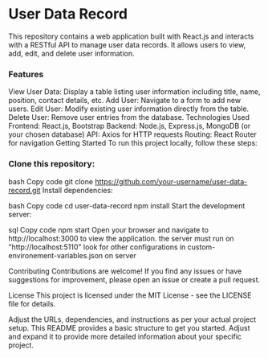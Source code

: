 <h1>User Data Record</h1>

This repository contains a web application built with React.js and interacts with a RESTful API to manage user data records. It allows users to view, add, edit, and delete user information.

<h3>Features</h3>
View User Data: Display a table listing user information including title, name, position, contact details, etc.
Add User: Navigate to a form to add new users.
Edit User: Modify existing user information directly from the table.
Delete User: Remove user entries from the database.
Technologies Used
Frontend: React.js, Bootstrap
Backend: Node.js, Express.js, MongoDB (or your chosen database)
API: Axios for HTTP requests
Routing: React Router for navigation
Getting Started
To run this project locally, follow these steps:

<h3>Clone this repository:</h3>

bash
Copy code
git clone https://github.com/your-username/user-data-record.git
Install dependencies:

bash
Copy code
cd user-data-record
npm install
Start the development server:

sql
Copy code
npm start
Open your browser and navigate to http://localhost:3000 to view the application.
the server must run on "http://localhost:5110"
look for other configurations in custom-environement-variables.json on server

Contributing
Contributions are welcome! If you find any issues or have suggestions for improvement, please open an issue or create a pull request.

License
This project is licensed under the MIT License - see the LICENSE file for details.

Adjust the URLs, dependencies, and instructions as per your actual project setup. This README provides a basic structure to get you started. Adjust and expand it to provide more detailed information about your specific project.
